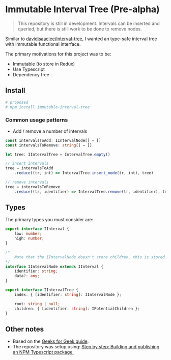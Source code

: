 # Immutable Interval Tree (Pre-alpha)

> This repository is still in development. Intervals can be inserted and queried, but there is still work to be done to remove nodes.

Similar to [davidisaaclee/interval-tree](https://github.com/davidisaaclee/interval-tree), I wanted an type-safe interval tree with immutable functional interface. 

The primary motivations for this project was to be:

- Immutable (to store in Redux)
- Use Typescript
- Dependency free

## Install

```bash
# proposed
# npm install immutable-interval-tree
```


### Common usage patterns

- Add / remove a number of intervals

```typescript
const intervalsToAdd: IIntervalNode[] = []
const intervalsToRemove: string[] = []

let tree: IIntervalTree = IntervalTree.empty()

// insert intervals
tree = intervalsToAdd
    .reduce((tr, int) => IntervalTree.insert_node(tr, int), tree)

// remove intervals
tree = intervalsToRemove
    .reduce((tr, identifier) => IntervalTree.remove(tr, identifier), tree)
```

## Types

The primary types you must consider are:

```typescript
export interface IInterval {
    low: number;
    high: number;
}

/*
    Note that the IIntervalNode doesn't store children, this is stored on the IIntervalTree
*/
interface IIntervalNode extends IInterval {
    identifier: string;
    data?: any;
}

export interface IIntervalTree {
    index: { [identifier: string]: IIntervalNode };

    root: string | null;
    children: { [identifier: string]: IPotentialChildren };
}
```

## Other notes

- Based on the [Geeks for Geek guide](https://www.geeksforgeeks.org/interval-tree/).
- The repository was setup using: [Step by step: Building and publishing an NPM Typescript package.](https://itnext.io/step-by-step-building-and-publishing-an-npm-typescript-package-44fe7164964c)

